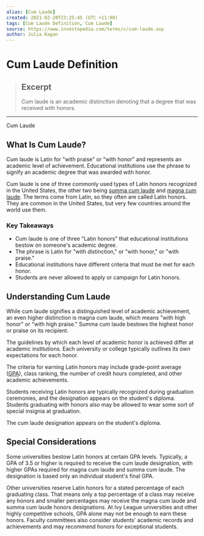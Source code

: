 ```yaml
---
alias: [Cum Laude]
created: 2021-02-28T23:25:45 (UTC +11:00)
tags: [Cum Laude Definition, Cum Laude]
source: https://www.investopedia.com/terms/c/cum-laude.asp
author: Julia Kagan
---
```


# Cum Laude Definition

> ## Excerpt
> Cum laude is an academic distinction denoting that a degree that was received with honors.

---

Cum Laude
## What Is Cum Laude?

Cum laude is Latin for "with praise" or "with honor" and represents an academic level of achievement. Educational institutions use the phrase to signify an academic degree that was awarded with honor.

Cum laude is one of three commonly used types of Latin honors recognized in the United States, the other two being [summa cum laude](https://www.investopedia.com/terms/s/summa-cum-laude.asp) and [magna cum laude](https://www.investopedia.com/terms/m/magna-cum-laude.asp). The terms come from Latin, so they often are called Latin honors. They are common in the United States, but very few countries around the world use them.

### Key Takeaways

-   Cum laude is one of three "Latin honors" that educational institutions bestow on someone's academic degree.
-   The phrase is Latin for "with distinction," or "with honor," or "with praise."
-   Educational institutions have different criteria that must be met for each honor.
-   Students are never allowed to apply or campaign for Latin honors.

## Understanding Cum Laude

While cum laude signifies a distinguished level of academic achievement, an even higher distinction is magna cum laude, which means "with high honor" or "with high praise." Summa cum laude bestows the highest honor or praise on its recipient. 

The guidelines by which each level of academic honor is achieved differ at academic institutions. Each university or college typically outlines its own expectations for each honor.

The criteria for earning Latin honors may include grade-point average ([GPA](https://www.investopedia.com/articles/personal-finance/020315/applying-grad-school-gpa-vs-work-experience.asp)), class ranking, the number of credit hours completed, and other academic achievements.

Students receiving Latin honors are typically recognized during graduation ceremonies, and the designation appears on the student's diploma. Students graduating with honors also may be allowed to wear some sort of special insignia at graduation.

The cum laude designation appears on the student's diploma.

## Special Considerations

Some universities bestow Latin honors at certain GPA levels. Typically, a GPA of 3.5 or higher is required to receive the cum laude designation, with higher GPAs required for magna cum laude and summa cum laude. The designation is based only an individual student's final GPA.

Other universities reserve Latin honors for a stated percentage of each graduating class. That means only a top percentage of a class may receive any honors and smaller percentages may receive the magna cum laude and summa cum laude honors designations. At Ivy League universities and other highly competitive schools, GPA alone may not be enough to earn these honors. Faculty committees also consider students' academic records and achievements and may recommend honors for exceptional students.
